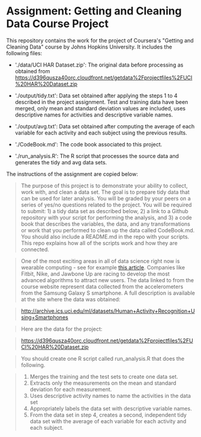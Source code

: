 # Assignment: Getting and Cleaning Data Course Project

This repository contains the work for the project of Coursera's "Getting and Cleaning Data" course by Johns Hopkins University. It includes the following files:

- './data/UCI HAR Dataset.zip': The original data before processing as obtained from https://d396qusza40orc.cloudfront.net/getdata%2Fprojectfiles%2FUCI%20HAR%20Dataset.zip

- './output/tidy.txt': Data set obtained after applying the steps 1 to 4 described in the project assignment. Test and training data have been merged, only mean and standard deviation values are included, uses descriptive names for activities and descriptive variable names.

- './output/avg.txt': Data set obtained after computing the average of each variable for each activity and each subject using the previous results.

- './CodeBook.md': The code book associated to this project.

- './run_analysis.R': The R script that processes the source data and generates the tidy and avg data sets.

The instructions of the assignment are copied below:

> The purpose of this project is to demonstrate your ability to collect, work with, and clean a data set. The goal is to prepare tidy data that can be used for later analysis. You will be graded by your peers on a series of yes/no questions related to the project. You will be required to submit: 1) a tidy data set as described below, 2) a link to a Github repository with your script for performing the analysis, and 3) a code book that describes the variables, the data, and any transformations or work that you performed to clean up the data called CodeBook.md. You should also include a README.md in the repo with your scripts. This repo explains how all of the scripts work and how they are connected.

> One of the most exciting areas in all of data science right now is wearable computing - see for example [this article](http://www.insideactivitytracking.com/data-science-activity-tracking-and-the-battle-for-the-worlds-top-sports-brand/). Companies like Fitbit, Nike, and Jawbone Up are racing to develop the most advanced algorithms to attract new users. The data linked to from the course website represent data collected from the accelerometers from the Samsung Galaxy S smartphone. A full description is available at the site where the data was obtained:

> http://archive.ics.uci.edu/ml/datasets/Human+Activity+Recognition+Using+Smartphones

> Here are the data for the project:

> https://d396qusza40orc.cloudfront.net/getdata%2Fprojectfiles%2FUCI%20HAR%20Dataset.zip

> You should create one R script called run_analysis.R that does the following.

> 1. Merges the training and the test sets to create one data set.
> 2. Extracts only the measurements on the mean and standard deviation for each measurement.
> 3. Uses descriptive activity names to name the activities in the data set
> 4. Appropriately labels the data set with descriptive variable names.
> 5. From the data set in step 4, creates a second, independent tidy data set with the average of each variable for each activity and each subject.